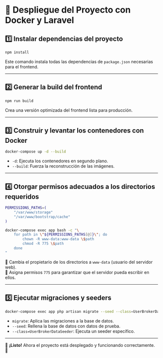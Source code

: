 # 🚀 Despliegue del Proyecto con Docker y Laravel

## 1️⃣ Instalar dependencias del proyecto
```sh
npm install
```
Este comando instala todas las dependencias de `package.json` necesarias para el frontend.

---

## 2️⃣ Generar la build del frontend
```sh
npm run build
```
Crea una versión optimizada del frontend lista para producción.

---

## 3️⃣ Construir y levantar los contenedores con Docker
```sh
docker-compose up -d --build
```
- `-d`: Ejecuta los contenedores en segundo plano.
- `--build`: Fuerza la reconstrucción de las imágenes.

---

## 4️⃣ Otorgar permisos adecuados a los directorios requeridos
```sh
PERMISSIONS_PATHS=(
    "/var/www/storage"
    "/var/www/bootstrap/cache"
)

docker-compose exec app bash -c "\
    for path in \"${PERMISSIONS_PATHS[@]}\"; do
        chown -R www-data:www-data \$path
        chmod -R 775 \$path
    done
"
```
🔹 Cambia el propietario de los directorios a `www-data` (usuario del servidor web).  
🔹 Asigna permisos `775` para garantizar que el servidor pueda escribir en ellos.

---

## 5️⃣ Ejecutar migraciones y seeders
```sh
docker-compose exec app php artisan migrate --seed --class=UserBrokerDataSeeder
```
- `migrate`: Aplica las migraciones a la base de datos.
- `--seed`: Rellena la base de datos con datos de prueba.
- `--class=UserBrokerDataSeeder`: Ejecuta un seeder específico.

---

📌 **¡Listo!** Ahora el proyecto está desplegado y funcionando correctamente. 🚀
